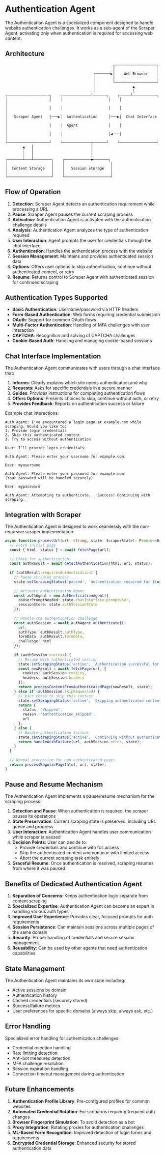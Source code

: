 # Authentication Agent

The Authentication Agent is a specialized component designed to handle website authentication challenges. It works as a sub-agent of the Scraper Agent, activating only when authentication is required for accessing web content.

## Architecture

```
                                                 ┌───────────────────┐
                                                 │                   │
                                        ┌───────▶│    Web Browser    │
                                        │        │                   │
                                        │        └───────────────────┘
                                        │                 ▲
                                        │                 │
┌───────────────────┐    ┌─────────────┴──────┐    ┌─────┴───────────┐
│                   │    │                     │    │                 │
│                   │    │                     │    │                 │
│   Scraper Agent   │───▶│  Authentication     │───▶│  Chat Interface │
│                   │    │  Agent              │    │                 │
│                   │    │                     │◀───│                 │
└───────────────────┘    └─────────────┬──────┘    └─────────────────┘
        ▲   │                          │
        │   │                          │
        │   │                          │
┌───────┴───┴────────┐    ┌────────────▼───────┐
│                    │    │                     │
│  Content Storage   │    │   Session Storage   │
│                    │    │                     │
└────────────────────┘    └─────────────────────┘
```

## Flow of Operation

1. **Detection**: Scraper Agent detects an authentication requirement while processing a URL
2. **Pause**: Scraper Agent pauses the current scraping process
3. **Activation**: Authentication Agent is activated with the authentication challenge details
4. **Analysis**: Authentication Agent analyzes the type of authentication required
5. **User Interaction**: Agent prompts the user for credentials through the chat interface
6. **Authentication**: Handles the authentication process with the website
7. **Session Management**: Maintains and provides authenticated session data
8. **Options**: Offers user options to skip authentication, continue without authenticated content, or retry
9. **Resume**: Returns control to Scraper Agent with authenticated session for continued scraping

## Authentication Types Supported

- **Basic Authentication**: Username/password via HTTP headers
- **Form-Based Authentication**: Web forms requiring credential submission
- **OAuth**: Support for common OAuth flows
- **Multi-Factor Authentication**: Handling of MFA challenges with user interaction
- **CAPTCHA**: Recognition and solving of CAPTCHA challenges
- **Cookie-Based Auth**: Handling and managing cookie-based sessions

## Chat Interface Implementation

The Authentication Agent communicates with users through a chat interface that:

1. **Informs**: Clearly explains which site needs authentication and why
2. **Requests**: Asks for specific credentials in a secure manner
3. **Guides**: Provides instructions for completing authentication flows
4. **Offers Options**: Presents choices to skip, continue without auth, or retry
5. **Provides Feedback**: Reports on authentication success or failure

Example chat interactions:

```
Auth Agent: I've encountered a login page at example.com while scraping. Would you like to:
1. Provide login credentials
2. Skip this authenticated content
3. Try to access without authentication

User: I'll provide login credentials

Auth Agent: Please enter your username for example.com:

User: myusername

Auth Agent: Please enter your password for example.com:
(Your password will be handled securely)

User: mypassword

Auth Agent: Attempting to authenticate... Success! Continuing with scraping.
```

## Integration with Scraper

The Authentication Agent is designed to work seamlessly with the non-recursive scraper implementation:

```typescript
async function processUrl(url: string, state: ScraperState): Promise<UrlProcessingResult> {
  // Fetch initial page
  const { html, status } = await fetchPage(url);
  
  // Check for authentication
  const authResult = await detectAuthentication(html, url, status);
  
  if (authResult.requiresAuthentication) {
    // Pause scraping process
    state.setScrapingStatus('paused', `Authentication required for ${url}`);
    
    // Activate Authentication Agent
    const authAgent = new AuthenticationAgent({
      onUserPromptNeeded: state.chatInterface.promptUser,
      sessionStore: state.authSessionStore
    });
    
    // Handle the authentication challenge
    const authSession = await authAgent.authenticate({
      url,
      authType: authResult.authType,
      formData: authResult.formData,
      challenge: html
    });
    
    if (authSession.success) {
      // Resume with authenticated session
      state.setScrapingStatus('active', `Authentication successful for ${url}`);
      const newResult = await fetchPage(url, {
        cookies: authSession.cookies,
        headers: authSession.headers
      });
      return processContentFromAuthenticatedPage(newResult, state);
    } else if (authSession.skipRequested) {
      // User chose to skip this content
      state.setScrapingStatus('active', `Skipping authenticated content at ${url}`);
      return {
        status: 'skipped',
        reason: 'authentication_skipped',
        url
      };
    } else {
      // Handle authentication failure
      state.setScrapingStatus('active', `Continuing without authentication for ${url}`);
      return handleAuthFailure(url, authSession.error, state);
    }
  }
  
  // Normal processing for non-authenticated pages
  return processRegularPage(html, url, state);
}
```

## Pause and Resume Mechanism

The Authentication Agent implements a pause/resume mechanism for the scraping process:

1. **Detection and Pause**: When authentication is required, the scraper pauses its operations
2. **State Preservation**: Current scraping state is preserved, including URL queue and progress
3. **User Interaction**: Authentication Agent handles user communication while scraper is paused
4. **Decision Points**: User can decide to:
   - Provide credentials and continue with full access
   - Skip the authenticated content and continue with limited access
   - Abort the current scraping task entirely
5. **Graceful Resume**: Once authentication is resolved, scraping resumes from where it was paused

## Benefits of Dedicated Authentication Agent

1. **Separation of Concerns**: Keeps authentication logic separate from content scraping
2. **Specialized Expertise**: Authentication Agent can become an expert in handling various auth types
3. **Improved User Experience**: Provides clear, focused prompts for auth requirements
4. **Session Persistence**: Can maintain sessions across multiple pages of the same domain
5. **Security**: Proper handling of credentials and secure session management
6. **Reusability**: Can be used by other agents that need authentication capabilities

## State Management

The Authentication Agent maintains its own state including:

- Active sessions by domain
- Authentication history
- Cached credentials (securely stored)
- Success/failure metrics
- User preferences for specific domains (always skip, always ask, etc.)

## Error Handling

Specialized error handling for authentication challenges:

- Credential rejection handling
- Rate limiting detection
- Anti-bot measures detection
- MFA challenge resolution
- Session expiration handling
- Connection timeout management during authentication

## Future Enhancements

1. **Authentication Profile Library**: Pre-configured profiles for common websites
2. **Automated Credential Rotation**: For scenarios requiring frequent auth changes
3. **Browser Fingerprint Simulation**: To avoid detection as a bot
4. **Proxy Integration**: Rotating proxies for authentication challenges
5. **ML-Based Form Recognition**: Improved detection of login forms and requirements
6. **Encrypted Credential Storage**: Enhanced security for stored authentication data 